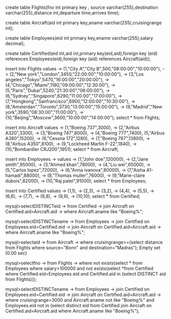 create table Flights(fno int primary key , source varchar(255),destination varchar(255),distance int,departure time,arrives time);

create table Aircraft(aid int primary key,aname varchar(255),cruisingrange int);

create table Employees(eid int primary key,ename varchar(255),salary decimal);

create table Certified(eid int,aid int,primary key(eid,aid),foreign key (eid) references Employees(eid),foreign key (aid) references Aircraft(aid));

insert into Flights values
-> (1,"City A","City B",500,"08:00:00","10:00:00"),
-> (2,"New york","London",3450,"22:00:00","10:00:00"),
-> (3,"Los angeles","Tokyo",5470,"16:00:00","20:00:00"),
-> (4,"Chicago","Miami",1180,"09:00:00","12:30:00"),
-> (5,"Paris","Dubai",5240,"21:30:00","06:00:00"),
-> (6,"Sydney","Singapore",6290,"11:00:00","17:00:00"),
-> (7,"Hongkong","Sanfrancisco",6900,"12:00:00","10:30:00"), -> (8,"Amsterdan","Toronto",3730,"13:00:00","15:00:00"),
-> (9,"Madrid","New york",3590,"08:30:00","11:00:00"),
-> (10,"Beijing","Moscow",3600,"10:00:00","14:00:00");
select * from Flights;


insert into Aircraft values -> (1,"Boeing 737",3000),
-> (2,"Airbus A320",3300),
-> (3,"Boeing 747",8000),
-> (4,"Boeing 777",7400),
(5,"Airbus A380",15200),
-> (6,"Cessna 172",1280),
-> (7,"Boeing 787",13800),
-> (8,"Airbus A350",8100),
-> (9,"Lockheed Martin F-22",1840), -> (10,"Bombardier CRJ200",1951);
select * from Aircraft;


insert into Employees -> values
-> (1,"John doe",120000),
-> (2,"Jane smith",95000), 
-> (3,"Ahmed khan",78000), 
-> (4,"Liu wei",65000),
-> (5,"Carlos lopez",72000), 
-> (6,"Anna ivanova",80000),
-> (7,"Aisha A1-hamadi",88000),
-> (8,"Thomas muller",76000),
-> (9,"Marie-claire dubois",82000),
-> (10,"Raj patel",91000);
select * from Employees;


insert into Certified values 
-> (1,1),
-> (2,3), 
-> (3,2), 
-> (4,4), 
-> (5,5), 
-> (6,6), 
-> (7,7), 
-> (8,8), 
-> (9,9),
-> (10,10);
select * from Certified;


mysql>selectDISTINCTeid
-> from Certified
-> join Aircraft on Certified.aid=Aircraft.aid 
-> where Aircraft.aname like "Boeing%";


mysql>selectDISTINCTename
-> from Employees
-> join Certified on Employees.eid=Certified.eid -> join Aircraft on Certified.aid=Aircraft.aid
-> where Aircraft.aname like "Boeing%";


mysql>selectaid
-> from Aircraft
-> where cruisingrange>=(select distance from Flights where
source="Bonn" and destination="Madras"); Empty set (0.00 sec)


mysql>selectfno
-> from Flights
-> where not exists(select * from Employees where
salary>100000 and not exists(select *from Certified where Certified.eid=Employees.eid and Certified.aid in (select DISTINCT aid from Flights)));


mysql>selectDISTINCTename
-> from Employees
-> join Certified on Employees.eid=Certified.eid
-> join Aircraft on Certified.aid=Aircraft.aid
-> where cruisingrange>3000 and Aircraft.aname not like
"Boeing%" and Employees.eid not in (select distinct eid from Certified join Aircraft on Certified.aid=Aircraft.aid where Aircraft.aname like "Boeing%");



